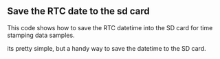 ## Save the RTC date to the sd card

This code shows how to save the RTC datetime into the SD card for time stamping data samples.

its pretty simple, but a handy way to save the datetime to the SD card.